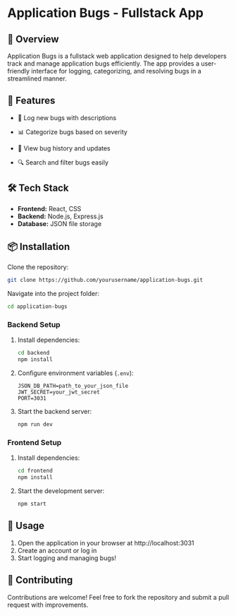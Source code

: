 # Application Bugs - Fullstack App

## 📌 Overview

Application Bugs is a fullstack web application designed to help developers track and manage application bugs efficiently. The app provides a user-friendly interface for logging, categorizing, and resolving bugs in a streamlined manner.

## 🚀 Features

- 📝 Log new bugs with descriptions

- 📊 Categorize bugs based on severity

- 📂 View bug history and updates

- 🔍 Search and filter bugs easily

## 🛠️ Tech Stack

- **Frontend:** React, CSS
- **Backend:** Node.js, Express.js
- **Database:** JSON file storage



## 📦 Installation

Clone the repository:

```sh
git clone https://github.com/yourusername/application-bugs.git
```

Navigate into the project folder:

```sh
cd application-bugs
```

### Backend Setup

1. Install dependencies:
   ```sh
   cd backend
   npm install
   ```
2. Configure environment variables (`.env`):
   ```env
   JSON_DB_PATH=path_to_your_json_file
   JWT_SECRET=your_jwt_secret
   PORT=3031
   ```
3. Start the backend server:
   ```sh
   npm run dev
   ```

### Frontend Setup

1. Install dependencies:
   ```sh
   cd frontend
   npm install
   ```
2. Start the development server:
   ```sh
   npm start
   ```

## 🎯 Usage

1. Open the application in your browser at http\://localhost:3031
2. Create an account or log in
3. Start logging and managing bugs!

## 🤝 Contributing

Contributions are welcome! Feel free to fork the repository and submit a pull request with improvements.

